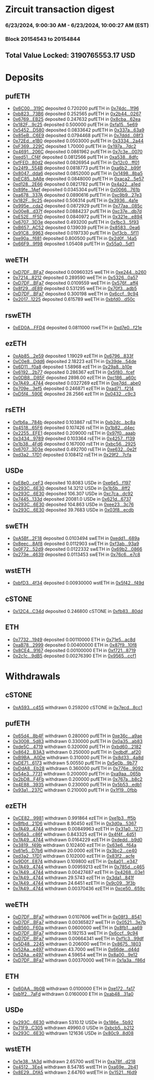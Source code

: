 # Zircuit transaction digest
### 6/23/2024, 9:00:30 AM - 6/23/2024, 10:00:27 AM (EST)
### Block 20154543 to 20154844

## Total Value Locked: 3190765553.17 USD

# Deposits
## pufETH
- [0x6C00...319C](https://etherscan.io/address/0x6C009FeF11914E1b1d1E6E4062aD3c902C79319C) deposited 0.720200 pufETH in [0x74dc...1f96](https://etherscan.io/tx/0x6C009FeF11914E1b1d1E6E4062aD3c902C79319C)
- [0xb823...73B6](https://etherscan.io/address/0xb8230bB6A66842428D399479Bafe3C68257B73B6) deposited 0.252565 pufETH in [0x2b44...0267](https://etherscan.io/tx/0xb8230bB6A66842428D399479Bafe3C68257B73B6)
- [0x6769...EB25](https://etherscan.io/address/0x6769054057D2c389c5C5471b975293e3CbeBEB25) deposited 0.247632 pufETH in [0x8cba...62ea](https://etherscan.io/tx/0x6769054057D2c389c5C5471b975293e3CbeBEB25)
- [0x182F...9c25](https://etherscan.io/address/0x182F13C447400abA56Aec1Ae0633b27A15af9c25) deposited 0.500000 pufETH in [0xfa15...5e69](https://etherscan.io/tx/0x182F13C447400abA56Aec1Ae0633b27A15af9c25)
- [0x5452...D580](https://etherscan.io/address/0x5452759FA907412e3fEb51752Ad9E3C6eE4BD580) deposited 0.0833642 pufETH in [0x337a...63a9](https://etherscan.io/tx/0x5452759FA907412e3fEb51752Ad9E3C6eE4BD580)
- [0x85eB...C6E9](https://etherscan.io/address/0x85eBb2E4c7044261097A5461A23aa1B7369BC6E9) deposited 0.0794468 pufETH in [0x7ddd...08f3](https://etherscan.io/tx/0x85eBb2E4c7044261097A5461A23aa1B7369BC6E9)
- [0x72Ed...e1B0](https://etherscan.io/address/0x72Ed71F23065B81a5e7a2C28274eBa5d678Ee1B0) deposited 0.0503000 pufETH in [0x3334...2a44](https://etherscan.io/tx/0x72Ed71F23065B81a5e7a2C28274eBa5d678Ee1B0)
- [0xF369...229C](https://etherscan.io/address/0xF369cE3bfcFC32100Bc962C6A8321e22DDDE229C) deposited 1.70000 pufETH in [0x197a...7dc2](https://etherscan.io/tx/0xF369cE3bfcFC32100Bc962C6A8321e22DDDE229C)
- [0x4691...206C](https://etherscan.io/address/0x46912AF4f96A6E64B8EE8B40Aa3DbAD90Bf5206C) deposited 0.0861962 pufETH in [0x7c3e...0070](https://etherscan.io/tx/0x46912AF4f96A6E64B8EE8B40Aa3DbAD90Bf5206C)
- [0xed51...Cf4f](https://etherscan.io/address/0xed511aFffC0599eB6cAA97b22B515e1c8C1BCf4f) deposited 0.0812566 pufETH in [0xa538...8dfc](https://etherscan.io/tx/0xed511aFffC0599eB6cAA97b22B515e1c8C1BCf4f)
- [0xfFED...80d2](https://etherscan.io/address/0xfFEDaA3d7b78d3409a5DC6624a6EF3bdccaD80d2) deposited 0.0826954 pufETH in [0x12c0...ff01](https://etherscan.io/tx/0xfFEDaA3d7b78d3409a5DC6624a6EF3bdccaD80d2)
- [0x24f9...554B](https://etherscan.io/address/0x24f90481eAd881A34f9829dCc28F9014F42F554B) deposited 0.0818773 pufETH in [0xa6b2...b99f](https://etherscan.io/tx/0x24f90481eAd881A34f9829dCc28F9014F42F554B)
- [0x8047...dda6](https://etherscan.io/address/0x8047d48473ceC172F625125EA0F9e0fdbD79dda6) deposited 0.0852000 pufETH in [0x1498...8ba5](https://etherscan.io/tx/0x8047d48473ceC172F625125EA0F9e0fdbD79dda6)
- [0xEC85...bA8e](https://etherscan.io/address/0xEC85b8E2D60934080Fc333Dcdb2f52281390bA8e) deposited 0.0848000 pufETH in [0xaca2...5e57](https://etherscan.io/tx/0xEC85b8E2D60934080Fc333Dcdb2f52281390bA8e)
- [0xd128...2E66](https://etherscan.io/address/0xd128996a1cA38bE79C9bacF9F3ccd007C64b2E66) deposited 0.0821782 pufETH in [0x4a22...a1ed](https://etherscan.io/tx/0xd128996a1cA38bE79C9bacF9F3ccd007C64b2E66)
- [0x89fe...1Aef](https://etherscan.io/address/0x89feEC10272E4Bb1341658731c387bE5e2bD1Aef) deposited 0.0345304 pufETH in [0x0066...761b](https://etherscan.io/tx/0x89feEC10272E4Bb1341658731c387bE5e2bD1Aef)
- [0xa678...337A](https://etherscan.io/address/0xa678921500740833479cB2B79f80f3875b3b337A) deposited 0.0890616 pufETH in [0xc9b9...27e3](https://etherscan.io/tx/0xa678921500740833479cB2B79f80f3875b3b337A)
- [0x182F...9c25](https://etherscan.io/address/0x182F13C447400abA56Aec1Ae0633b27A15af9c25) deposited 0.506314 pufETH in [0x3936...4a1e](https://etherscan.io/tx/0x182F13C447400abA56Aec1Ae0633b27A15af9c25)
- [0x995e...cda2](https://etherscan.io/address/0x995e5eF17b71F3122f20F6E984FC8d2FB395cda2) deposited 0.0872929 pufETH in [0x77aa...085c](https://etherscan.io/tx/0x995e5eF17b71F3122f20F6E984FC8d2FB395cda2)
- [0x00e8...d37f](https://etherscan.io/address/0x00e8e44f0d2041607e13C66d8C28ada48211d37f) deposited 0.0884237 pufETH in [0xc37e...db7d](https://etherscan.io/tx/0x00e8e44f0d2041607e13C66d8C28ada48211d37f)
- [0xE52E...fF5D](https://etherscan.io/address/0xE52EAAA9FBB736869229c3C8889A7e9B75D1fF5D) deposited 0.0840972 pufETH in [0x321e...e894](https://etherscan.io/tx/0xE52EAAA9FBB736869229c3C8889A7e9B75D1fF5D)
- [0x6707...3D3e](https://etherscan.io/address/0x670796d969De2637D13b24f2E0962c527EaF3D3e) deposited 0.493200 pufETH in [0xfbc3...5f93](https://etherscan.io/tx/0x670796d969De2637D13b24f2E0962c527EaF3D3e)
- [0xB657...AC52](https://etherscan.io/address/0xB657201092ff87993101f3D009184b004E16AC52) deposited 0.139039 pufETH in [0x8583...0ea6](https://etherscan.io/tx/0xB657201092ff87993101f3D009184b004E16AC52)
- [0x91C8...9963](https://etherscan.io/address/0x91C8373Cb7d67B319109D238D4B2d8810Aad9963) deposited 0.0197330 pufETH in [0xf3cb...5f11](https://etherscan.io/tx/0x91C8373Cb7d67B319109D238D4B2d8810Aad9963)
- [0xe90a...f681](https://etherscan.io/address/0xe90a5658ef8D6d99917769C46c037B5dCE8ff681) deposited 0.800500 pufETH in [0x2d0f...14a5](https://etherscan.io/tx/0xe90a5658ef8D6d99917769C46c037B5dCE8ff681)
- [0x66F9...9f98](https://etherscan.io/address/0x66F96ca17B831fE775a88550aE971bA68f279f98) deposited 1.05408 pufETH in [0x55a0...5df1](https://etherscan.io/tx/0x66F96ca17B831fE775a88550aE971bA68f279f98)
## weETH
- [0xD7DF...BFa7](https://etherscan.io/address/0xD7DF7E085214743530afF339aFC420c7c720BFa7) deposited 0.00960325 weETH in [0xe244...b260](https://etherscan.io/tx/0xD7DF7E085214743530afF339aFC420c7c720BFa7)
- [0x7214...8212](https://etherscan.io/address/0x721477eFFEe4e0F082a9f2b312a5D88B71178212) deposited 0.289590 weETH in [0x5326...0a57](https://etherscan.io/tx/0x721477eFFEe4e0F082a9f2b312a5D88B71178212)
- [0xD7DF...BFa7](https://etherscan.io/address/0xD7DF7E085214743530afF339aFC420c7c720BFa7) deposited 0.0109559 weETH in [0x576f...aff4](https://etherscan.io/tx/0xD7DF7E085214743530afF339aFC420c7c720BFa7)
- [0x8f29...dE89](https://etherscan.io/address/0x8f29c135A28E83cfe9d5A3b93b7c0E5f9B15dE89) deposited 0.531295 weETH in [0x70f3...adb5](https://etherscan.io/tx/0x8f29c135A28E83cfe9d5A3b93b7c0E5f9B15dE89)
- [0xD7DF...BFa7](https://etherscan.io/address/0xD7DF7E085214743530afF339aFC420c7c720BFa7) deposited 0.300198 weETH in [0x6ccf...9c94](https://etherscan.io/tx/0xD7DF7E085214743530afF339aFC420c7c720BFa7)
- [0x2017...1225](https://etherscan.io/address/0x20174F1719D04202f5F52688619Bfd9835251225) deposited 0.615789 weETH in [0xbfd0...d50c](https://etherscan.io/tx/0x20174F1719D04202f5F52688619Bfd9835251225)
## rswETH
- [0xED0A...FFD4](https://etherscan.io/address/0xED0A25DDBA6fA160c772D5E04A34821F2615FFD4) deposited 0.0811000 rswETH in [0xd7e0...f21e](https://etherscan.io/tx/0xED0A25DDBA6fA160c772D5E04A34821F2615FFD4)
## ezETH
- [0xAb85...2e59](https://etherscan.io/address/0xAb856273e4F9fB385744Ef971998eB1d2De62e59) deposited 1.19029 ezETH in [0x6796...833f](https://etherscan.io/tx/0xAb856273e4F9fB385744Ef971998eB1d2De62e59)
- [0xC0e8...Ddd6](https://etherscan.io/address/0xC0e875c106Aa0c2167941b6E81e3f0fE4d55Ddd6) deposited 2.18223 ezETH in [0x39de...54de](https://etherscan.io/tx/0xC0e875c106Aa0c2167941b6E81e3f0fE4d55Ddd6)
- [0x6D11...f0a8](https://etherscan.io/address/0x6D1105BA1b4eFfB4073e99Df2c8FF17EBfFFf0a8) deposited 1.58968 ezETH in [0x29a8...b10e](https://etherscan.io/tx/0x6D1105BA1b4eFfB4073e99Df2c8FF17EBfFFf0a8)
- [0x6192...2b77](https://etherscan.io/address/0x6192a42A8b96e02C36B26657d86FB0ec9B1A2b77) deposited 0.286367 ezETH in [0x5f80...fcef](https://etherscan.io/tx/0x6192a42A8b96e02C36B26657d86FB0ec9B1A2b77)
- [0x0DB8...D85F](https://etherscan.io/address/0x0DB87155511f190034a2b73D98F699bFeBFbD85F) deposited 2898.00 ezETH in [0xc186...a60c](https://etherscan.io/tx/0x0DB87155511f190034a2b73D98F699bFeBFbD85F)
- [0x7A49...4744](https://etherscan.io/address/0x7A493Be5c2ce014cD049Bf178a1ac0Db1B434744) deposited 0.0327269 ezETH in [0xe7dd...abe0](https://etherscan.io/tx/0x7A493Be5c2ce014cD049Bf178a1ac0Db1B434744)
- [0x709e...3ef5](https://etherscan.io/address/0x709eB29F076699F75DB1dE286a46520334D63ef5) deposited 0.246871 ezETH in [0xad71...f214](https://etherscan.io/tx/0x709eB29F076699F75DB1dE286a46520334D63ef5)
- [0xD5f4...590E](https://etherscan.io/address/0xD5f4CbFAdb349be5dba580F9360eB6867a1d590E) deposited 28.2566 ezETH in [0x0432...c9c3](https://etherscan.io/tx/0xD5f4CbFAdb349be5dba580F9360eB6867a1d590E)
## rsETH
- [0xfb6a...784b](https://etherscan.io/address/0xfb6a243C5b7Db329ec37D8bcA82f7a651B4E784b) deposited 0.103867 rsETH in [0xb2dc...bc8a](https://etherscan.io/tx/0xfb6a243C5b7Db329ec37D8bcA82f7a651B4E784b)
- [0x4518...65F6](https://etherscan.io/address/0x4518df77ffe7413b069756Ac66CF82Bde0B865F6) deposited 0.107426 rsETH in [0x1b82...d4ec](https://etherscan.io/tx/0x4518df77ffe7413b069756Ac66CF82Bde0B865F6)
- [0x2255...EFE1](https://etherscan.io/address/0x2255831B9ADb6b3ff65F61e7354cF1CfD27BEFE1) deposited 0.209000 rsETH in [0x97f0...aaab](https://etherscan.io/tx/0x2255831B9ADb6b3ff65F61e7354cF1CfD27BEFE1)
- [0x3434...9789](https://etherscan.io/address/0x34349c5569e7B846c3558961552D2202760A9789) deposited 0.103364 rsETH in [0x4257...f139](https://etherscan.io/tx/0x34349c5569e7B846c3558961552D2202760A9789)
- [0x1b38...4Fd6](https://etherscan.io/address/0x1b38d0CE9309f1C710a0FBaf129256D4f5Ef4Fd6) deposited 0.167000 rsETH in [0xbc56...2925](https://etherscan.io/tx/0x1b38d0CE9309f1C710a0FBaf129256D4f5Ef4Fd6)
- [0x6707...3D3e](https://etherscan.io/address/0x670796d969De2637D13b24f2E0962c527EaF3D3e) deposited 0.492700 rsETH in [0xe632...0e2f](https://etherscan.io/tx/0x670796d969De2637D13b24f2E0962c527EaF3D3e)
- [0xd3a2...17D1](https://etherscan.io/address/0xd3a20ad40651203F55d57691FfCf3ecaAc4617D1) deposited 0.108412 rsETH in [0x29f2...7cfa](https://etherscan.io/tx/0xd3a20ad40651203F55d57691FfCf3ecaAc4617D1)
## USDe
- [0xE8e0...ceF3](https://etherscan.io/address/0xE8e05364EAA14DDDA1583DfD2A354291e905ceF3) deposited 10.8083 USDe in [0xe6e5...f197](https://etherscan.io/tx/0xE8e05364EAA14DDDA1583DfD2A354291e905ceF3)
- [0x293C...6E30](https://etherscan.io/address/0x293C6937D8D82e05B01335F7B33FBA0c8e256E30) deposited 14.3212 USDe in [0x1b5b...8ff2](https://etherscan.io/tx/0x293C6937D8D82e05B01335F7B33FBA0c8e256E30)
- [0x293C...6E30](https://etherscan.io/address/0x293C6937D8D82e05B01335F7B33FBA0c8e256E30) deposited 106.307 USDe in [0xc7ca...dc92](https://etherscan.io/tx/0x293C6937D8D82e05B01335F7B33FBA0c8e256E30)
- [0x7445...133d](https://etherscan.io/address/0x744505f6d3C9fB6Ca3B6d04Baf28c59aD552133d) deposited 20081.0 USDe in [0x621d...6737](https://etherscan.io/tx/0x744505f6d3C9fB6Ca3B6d04Baf28c59aD552133d)
- [0x293C...6E30](https://etherscan.io/address/0x293C6937D8D82e05B01335F7B33FBA0c8e256E30) deposited 104.863 USDe in [0xee23...3c76](https://etherscan.io/tx/0x293C6937D8D82e05B01335F7B33FBA0c8e256E30)
- [0x293C...6E30](https://etherscan.io/address/0x293C6937D8D82e05B01335F7B33FBA0c8e256E30) deposited 39.7683 USDe in [0x03f8...ecdb](https://etherscan.io/tx/0x293C6937D8D82e05B01335F7B33FBA0c8e256E30)
## swETH
- [0xA5Bf...2F18](https://etherscan.io/address/0xA5Bf14032Ac078cD2bdD2EeA4Fd5Db6B22c92F18) deposited 0.0103494 swETH in [0xedd1...689a](https://etherscan.io/tx/0xA5Bf14032Ac078cD2bdD2EeA4Fd5Db6B22c92F18)
- [0x8eec...8Af8](https://etherscan.io/address/0x8eecD58ae44A88BA5DB5F77319518916CFC28Af8) deposited 0.0112903 swETH in [0xf3ab...93a9](https://etherscan.io/tx/0x8eecD58ae44A88BA5DB5F77319518916CFC28Af8)
- [0x0F72...52d9](https://etherscan.io/address/0x0F729419164E0dC4B8CAC65Ddfcf23854a5f52d9) deposited 0.0122332 swETH in [0x69b2...0866](https://etherscan.io/tx/0x0F729419164E0dC4B8CAC65Ddfcf23854a5f52d9)
- [0x273e...4639](https://etherscan.io/address/0x273e5ccB7540322539aB47B6b469A538F5b94639) deposited 0.0113453 swETH in [0x76c6...e7c8](https://etherscan.io/tx/0x273e5ccB7540322539aB47B6b469A538F5b94639)
## wstETH
- [0xbfD3...4f34](https://etherscan.io/address/0xbfD3bfB8D0E4eAa4f8E2122c6c01992d41884f34) deposited 0.00930000 wstETH in [0x5f42...f49d](https://etherscan.io/tx/0xbfD3bfB8D0E4eAa4f8E2122c6c01992d41884f34)
## cSTONE
- [0x12C4...C34d](https://etherscan.io/address/0x12C41Db9BbC678b5707EEb81cE814fa23421C34d) deposited 0.246800 cSTONE in [0xfb83...80dd](https://etherscan.io/tx/0x12C41Db9BbC678b5707EEb81cE814fa23421C34d)
## ETH
- [0x7732...1949](https://etherscan.io/address/0x773216D8aEDc084582dCA30cAfd8082A7C631949) deposited 0.00110000 ETH in [0x71e5...ac8d](https://etherscan.io/tx/0x773216D8aEDc084582dCA30cAfd8082A7C631949)
- [0xaB78...2999](https://etherscan.io/address/0xaB784d758114B41E334a002A0Ec5890D7a7C2999) deposited 0.00400000 ETH in [0x87f9...10f8](https://etherscan.io/tx/0xaB784d758114B41E334a002A0Ec5890D7a7C2999)
- [0x8CE4...9167](https://etherscan.io/address/0x8CE47862E0Fb30aa854596F857735700f3Aa9167) deposited 0.00100000 ETH in [0xf721...8719](https://etherscan.io/tx/0x8CE47862E0Fb30aa854596F857735700f3Aa9167)
- [0x2c1c...9dB5](https://etherscan.io/address/0x2c1c32cF946E2369b8e9D8957C7aDf96220e9dB5) deposited 0.00276390 ETH in [0x9565...ccf1](https://etherscan.io/tx/0x2c1c32cF946E2369b8e9D8957C7aDf96220e9dB5)
# Withdrawals
## cSTONE
- [0xA593...c455](https://etherscan.io/address/0xA593E6B993666cF17a9c721B765AECc25d93c455) withdrawn 0.259200 cSTONE in [0x7ecd...8cc1](https://etherscan.io/tx/0xA593E6B993666cF17a9c721B765AECc25d93c455)
## pufETH
- [0x65d4...8b4F](https://etherscan.io/address/0x65d46C45668DC947f8a7788F4CAbDc4874918b4F) withdrawn 0.280000 pufETH in [0xe36c...a9ae](https://etherscan.io/tx/0x65d46C45668DC947f8a7788F4CAbDc4874918b4F)
- [0x3008...5d83](https://etherscan.io/address/0x3008E7B4F804C7572aE3DF46114f092e50ac5d83) withdrawn 0.330000 pufETH in [0x0a35...ab83](https://etherscan.io/tx/0x3008E7B4F804C7572aE3DF46114f092e50ac5d83)
- [0xde5C...4719](https://etherscan.io/address/0xde5C6fd5153c456b6106cfAA3b534f04B3cc4719) withdrawn 0.320000 pufETH in [0xbd60...2182](https://etherscan.io/tx/0xde5C6fd5153c456b6106cfAA3b534f04B3cc4719)
- [0x8642...B3A3](https://etherscan.io/address/0x864265992D53264c78F646A77051F5f96063B3A3) withdrawn 0.250000 pufETH in [0xdbdf...af20](https://etherscan.io/tx/0x864265992D53264c78F646A77051F5f96063B3A3)
- [0xB9BA...A0De](https://etherscan.io/address/0xB9BA54ACc86e25F849858649BC667bE2be4EA0De) withdrawn 0.310000 pufETH in [0x8d33...4a8d](https://etherscan.io/tx/0xB9BA54ACc86e25F849858649BC667bE2be4EA0De)
- [0xDE71...6173](https://etherscan.io/address/0xDE71404c9Ecb91B3C1386287f99Ff84d558a6173) withdrawn 5.00550 pufETH in [0x5e0b...9b77](https://etherscan.io/tx/0xDE71404c9Ecb91B3C1386287f99Ff84d558a6173)
- [0xDdA8...Eb28](https://etherscan.io/address/0xDdA867E8079ead01424C7624e057215a9D7bEb28) withdrawn 0.360000 pufETH in [0x776e...9092](https://etherscan.io/tx/0xDdA867E8079ead01424C7624e057215a9D7bEb28)
- [0x54e3...7731](https://etherscan.io/address/0x54e367a652bfF996D9c7111F9BfF3F36e32f7731) withdrawn 0.200000 pufETH in [0xa9aa...065b](https://etherscan.io/tx/0x54e367a652bfF996D9c7111F9BfF3F36e32f7731)
- [0x2bD8...F4Fb](https://etherscan.io/address/0x2bD8ed55E818981A244cB533BAC6bc95A30FF4Fb) withdrawn 0.200000 pufETH in [0x767a...b8c2](https://etherscan.io/tx/0x2bD8ed55E818981A244cB533BAC6bc95A30FF4Fb)
- [0x4E88...3935](https://etherscan.io/address/0x4E880366e2d1fB38FD964dD9b2e5bAC630063935) withdrawn 0.230000 pufETH in [0x5b53...edb1](https://etherscan.io/tx/0x4E880366e2d1fB38FD964dD9b2e5bAC630063935)
- [0x93a1...237C](https://etherscan.io/address/0x93a14A378812E3F7DA95403A968B089E2681237C) withdrawn 0.210000 pufETH in [0x1f19...0fbb](https://etherscan.io/tx/0x93a14A378812E3F7DA95403A968B089E2681237C)
## ezETH
- [0xCE82...9981](https://etherscan.io/address/0xCE82ae50cA97872A0570Eaf2321ae205be4D9981) withdrawn 0.991864 ezETH in [0xe1b3...ff5b](https://etherscan.io/tx/0xCE82ae50cA97872A0570Eaf2321ae205be4D9981)
- [0xBfbd...21D6](https://etherscan.io/address/0xBfbd34A8eb509715e859CeA96ae1a3A67ad821D6) withdrawn 8.90450 ezETH in [0x3d0a...5367](https://etherscan.io/tx/0xBfbd34A8eb509715e859CeA96ae1a3A67ad821D6)
- [0x7A49...4744](https://etherscan.io/address/0x7A493Be5c2ce014cD049Bf178a1ac0Db1B434744) withdrawn 0.00849963 ezETH in [0x31a0...1271](https://etherscan.io/tx/0x7A493Be5c2ce014cD049Bf178a1ac0Db1B434744)
- [0x66a3...c86f](https://etherscan.io/address/0x66a32e4A0DF693e8F1d327848Caf13d1E7FDc86f) withdrawn 0.843325 ezETH in [0x4f4f...4d51](https://etherscan.io/tx/0x66a32e4A0DF693e8F1d327848Caf13d1E7FDc86f)
- [0x7A49...4744](https://etherscan.io/address/0x7A493Be5c2ce014cD049Bf178a1ac0Db1B434744) withdrawn 0.0164229 ezETH in [0xdedd...b9d0](https://etherscan.io/tx/0x7A493Be5c2ce014cD049Bf178a1ac0Db1B434744)
- [0x3819...f49b](https://etherscan.io/address/0x38191CF7054c4FC36f3617F427284135D9BAf49b) withdrawn 0.102400 ezETH in [0x63e6...f64a](https://etherscan.io/tx/0x38191CF7054c4FC36f3617F427284135D9BAf49b)
- [0x61e5...D7b6](https://etherscan.io/address/0x61e5a993caD6bD8436d5Ce6F6982941FD4ddD7b6) withdrawn 20.0000 ezETH in [0x3bc2...ce40](https://etherscan.io/tx/0x61e5a993caD6bD8436d5Ce6F6982941FD4ddD7b6)
- [0xd3a2...17D1](https://etherscan.io/address/0xd3a20ad40651203F55d57691FfCf3ecaAc4617D1) withdrawn 0.102000 ezETH in [0x83f2...acfe](https://etherscan.io/tx/0xd3a20ad40651203F55d57691FfCf3ecaAc4617D1)
- [0x9D0f...E874](https://etherscan.io/address/0x9D0f225F4931A3b233466a186Fd565EC1778E874) withdrawn 0.109800 ezETH in [0x4a01...e347](https://etherscan.io/tx/0x9D0f225F4931A3b233466a186Fd565EC1778E874)
- [0x7A49...4744](https://etherscan.io/address/0x7A493Be5c2ce014cD049Bf178a1ac0Db1B434744) withdrawn 0.00959213 ezETH in [0x785d...c465](https://etherscan.io/tx/0x7A493Be5c2ce014cD049Bf178a1ac0Db1B434744)
- [0x7A49...4744](https://etherscan.io/address/0x7A493Be5c2ce014cD049Bf178a1ac0Db1B434744) withdrawn 0.00427487 ezETH in [0x4268...03e1](https://etherscan.io/tx/0x7A493Be5c2ce014cD049Bf178a1ac0Db1B434744)
- [0x7A49...4744](https://etherscan.io/address/0x7A493Be5c2ce014cD049Bf178a1ac0Db1B434744) withdrawn 29.5743 ezETH in [0x3da1...841f](https://etherscan.io/tx/0x7A493Be5c2ce014cD049Bf178a1ac0Db1B434744)
- [0x7A49...4744](https://etherscan.io/address/0x7A493Be5c2ce014cD049Bf178a1ac0Db1B434744) withdrawn 24.6451 ezETH in [0x9c09...3f3b](https://etherscan.io/tx/0x7A493Be5c2ce014cD049Bf178a1ac0Db1B434744)
- [0x7A49...4744](https://etherscan.io/address/0x7A493Be5c2ce014cD049Bf178a1ac0Db1B434744) withdrawn 0.00370436 ezETH in [0xce50...659c](https://etherscan.io/tx/0x7A493Be5c2ce014cD049Bf178a1ac0Db1B434744)
## weETH
- [0xD7DF...BFa7](https://etherscan.io/address/0xD7DF7E085214743530afF339aFC420c7c720BFa7) withdrawn 0.0107606 weETH in [0x08f3...8541](https://etherscan.io/tx/0xD7DF7E085214743530afF339aFC420c7c720BFa7)
- [0xD7DF...BFa7](https://etherscan.io/address/0xD7DF7E085214743530afF339aFC420c7c720BFa7) withdrawn 0.00365827 weETH in [0x0521...3e7b](https://etherscan.io/tx/0xD7DF7E085214743530afF339aFC420c7c720BFa7)
- [0xB560...F60a](https://etherscan.io/address/0xB560734bfCC8744b140b318D5973b4B9a973F60a) withdrawn 0.0600000 weETH in [0x8fb1...aa69](https://etherscan.io/tx/0xB560734bfCC8744b140b318D5973b4B9a973F60a)
- [0xD7DF...BFa7](https://etherscan.io/address/0xD7DF7E085214743530afF339aFC420c7c720BFa7) withdrawn 0.192153 weETH in [0x6ccf...9c94](https://etherscan.io/tx/0xD7DF7E085214743530afF339aFC420c7c720BFa7)
- [0xD7DF...BFa7](https://etherscan.io/address/0xD7DF7E085214743530afF339aFC420c7c720BFa7) withdrawn 0.00664341 weETH in [0xf1c3...99df](https://etherscan.io/tx/0xD7DF7E085214743530afF339aFC420c7c720BFa7)
- [0x5D48...2245](https://etherscan.io/address/0x5D48dc061c42F653A592a9f0746CB778c36b2245) withdrawn 0.206000 weETH in [0x8675...1803](https://etherscan.io/tx/0x5D48dc061c42F653A592a9f0746CB778c36b2245)
- [0x52Aa...e497](https://etherscan.io/address/0x52Aa899454998Be5b000Ad077a46Bbe360F4e497) withdrawn 43.7000 weETH in [0x66de...d44d](https://etherscan.io/tx/0x52Aa899454998Be5b000Ad077a46Bbe360F4e497)
- [0x52Aa...e497](https://etherscan.io/address/0x52Aa899454998Be5b000Ad077a46Bbe360F4e497) withdrawn 4.59654 weETH in [0x8a00...9e12](https://etherscan.io/tx/0x52Aa899454998Be5b000Ad077a46Bbe360F4e497)
- [0xD7DF...BFa7](https://etherscan.io/address/0xD7DF7E085214743530afF339aFC420c7c720BFa7) withdrawn 0.00370000 weETH in [0x1a3a...f86d](https://etherscan.io/tx/0xD7DF7E085214743530afF339aFC420c7c720BFa7)
## ETH
- [0x60AA...9b0B](https://etherscan.io/address/0x60AAF03A0000E68Af6AA1C8745540e8C6C629b0B) withdrawn 0.0100000 ETH in [0xe172...fa17](https://etherscan.io/tx/0x60AAF03A0000E68Af6AA1C8745540e8C6C629b0B)
- [0xb1f2...7aFd](https://etherscan.io/address/0xb1f2B13F65606f6ac876ef8DCFC091Cd1b117aFd) withdrawn 0.0160000 ETH in [0xab48...31a0](https://etherscan.io/tx/0xb1f2B13F65606f6ac876ef8DCFC091Cd1b117aFd)
## USDe
- [0x293C...6E30](https://etherscan.io/address/0x293C6937D8D82e05B01335F7B33FBA0c8e256E30) withdrawn 5310.12 USDe in [0x186e...5b92](https://etherscan.io/tx/0x293C6937D8D82e05B01335F7B33FBA0c8e256E30)
- [0x71F9...C305](https://etherscan.io/address/0x71F9C6224D5e7735f617Db29B4AC66a9F298C305) withdrawn 49960.0 USDe in [0xbcb5...b212](https://etherscan.io/tx/0x71F9C6224D5e7735f617Db29B4AC66a9F298C305)
- [0x293C...6E30](https://etherscan.io/address/0x293C6937D8D82e05B01335F7B33FBA0c8e256E30) withdrawn 121636 USDe in [0x80c9...8d08](https://etherscan.io/tx/0x293C6937D8D82e05B01335F7B33FBA0c8e256E30)
## wstETH
- [0x1e38...1A3d](https://etherscan.io/address/0x1e38f714aE87A73bC6E8C18b148841255AB81A3d) withdrawn 2.65700 wstETH in [0xa78f...d218](https://etherscan.io/tx/0x1e38f714aE87A73bC6E8C18b148841255AB81A3d)
- [0x4512...3Ee4](https://etherscan.io/address/0x4512d1577517a46fc81111F8db4fA286B38D3Ee4) withdrawn 8.54785 wstETH in [0xa69e...2b41](https://etherscan.io/tx/0x4512d1577517a46fc81111F8db4fA286B38D3Ee4)
- [0x8E29...DfA5](https://etherscan.io/address/0x8E296B284bC6066668dceB977937DFEb0f59DfA5) withdrawn 2.64760 wstETH in [0x1521...f6d9](https://etherscan.io/tx/0x8E296B284bC6066668dceB977937DFEb0f59DfA5)
